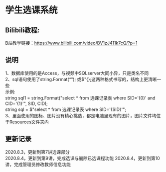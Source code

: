 # 学生选课系统  
## Bilibili教程:  
B站教学链接：https://www.bilibili.com/video/BV1zJ411k7cQ/?p=1  
## 说明
1、数据库使用的是Access，与视频中SQLserver大同小异，只是类名不同  
2、sql语句使用了string.Format(“”); 或$"{};这两种格式书写的，结构上更清晰一些  
示例:  
string sql1 = string.Format("select * from 选课记录表 where SID='{0}' and CID='{1}'", SID, CID);  
string sql = $"select * from 选课记录表 where SID='{SID}'";  
3、里面使用的图标、图片没有精心挑选，都是电脑里现有的图片，图片文件均位于Resources文件夹内  
##  更新记录
2020.8.3，更新到第7讲选课部分  
2020.8.4，更新到第9讲，完成选课与删除已选课程功能
2020.8.4，更新到第10讲，完成管理员修改教师信息功能

